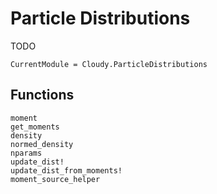 # Particle Distributions

TODO

```@meta
CurrentModule = Cloudy.ParticleDistributions
```

## Functions

```@docs
moment
get_moments
density
normed_density
nparams
update_dist!
update_dist_from_moments!
moment_source_helper
```
